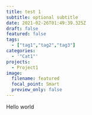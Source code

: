```yaml
---
title: test 1
subtitle: optional subtitle
date: 2021-02-26T01:49:39.325Z
draft: false
featured: false
tags:
  - ["tag1","tag2","tag3"]
categories:
  - '"Cat1"'
projects:
  - Project1
image:
  filename: featured
  focal_point: Smart
  preview_only: false
---
```

Hello world
